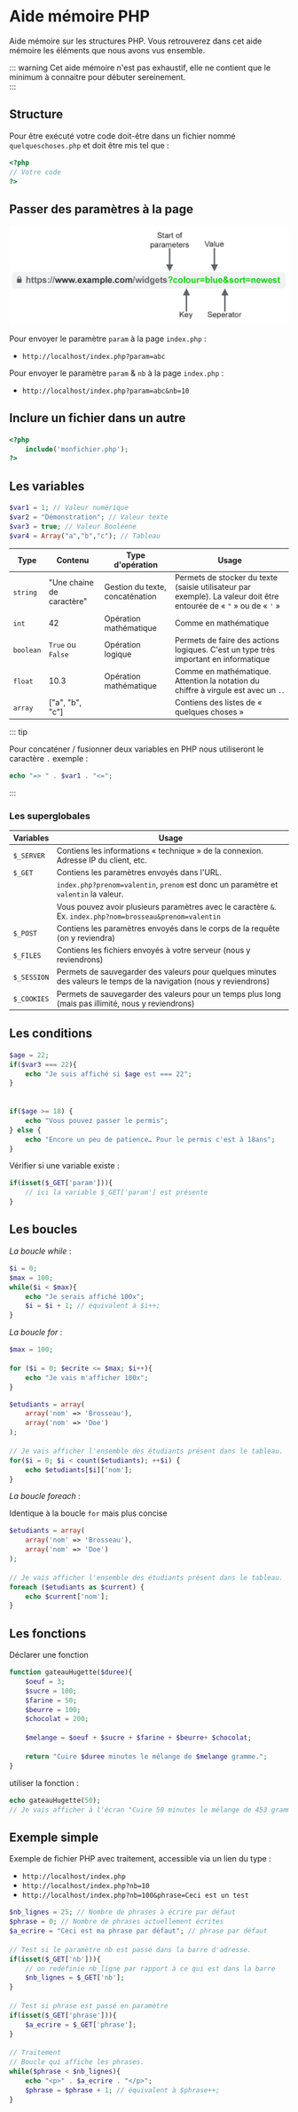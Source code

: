 # Aide mémoire PHP

Aide mémoire sur les structures PHP. Vous retrouverez dans cet aide mémoire les éléments que nous avons vus ensemble.

::: warning
Cet aide mémoire n'est pas exhaustif, elle ne contient que le minimum à connaitre pour débuter sereinement.  
:::

## Structure

Pour être exécuté votre code doit-être dans un fichier nommé `quelqueschoses.php` et doit être mis tel que :

```php
<?php
// Votre code
?>
```

## Passer des paramètres à la page

![url paramters](./url-parameter-elements.png)

Pour envoyer le paramètre `param` à la page `index.php` :

- `http://localhost/index.php?param=abc`

Pour envoyer le paramètre `param` & `nb` à la page `index.php` :

- `http://localhost/index.php?param=abc&nb=10`

## Inclure un fichier dans un autre

```php
<?php
    include('monfichier.php');
?>
```

## Les variables

```php
$var1 = 1; // Valeur numérique
$var2 = "Démonstration"; // Valeur texte
$var3 = true; // Valeur Booléene
$var4 = Array("a","b","c"); // Tableau
```

| Type      | Contenu                   | Type d'opération                | Usage                                                                                                               |
| --------- | ------------------------- | ------------------------------- | ------------------------------------------------------------------------------------------------------------------- |
| `string`  | "Une chaine de caractère" | Gestion du texte, concaténation | Permets de stocker du texte (saisie utilisateur par exemple). La valeur doit être entourée de « `"` » ou de « `'` » |
| `int`     | 42                        | Opération mathématique          | Comme en mathématique                                                                                               |
| `boolean` | `True` ou `False`         | Opération logique               | Permets de faire des actions logiques. C'est un type très important en informatique                                 |
| `float`   | 10.3                      | Opération mathématique          | Comme en mathématique. Attention la notation du chiffre à virgule est avec un `.`.                                  |
| `array`   | ["a", "b", "c"]           |                                 | Contiens des listes de « quelques choses »                                                                          |

::: tip

Pour concaténer / fusionner deux variables en PHP nous utiliseront le caractère `.` exemple :

```php
echo "=> " . $var1 . "<=";
```

:::

### Les superglobales

| Variables   | Usage                                                                                                               |
| ----------- | ------------------------------------------------------------------------------------------------------------------- |
| `$_SERVER`  | Contiens les informations « technique » de la connexion. Adresse IP du client, etc.                                 |
| `$_GET`     | Contiens les paramètres envoyés dans l'URL.                                                                         |
|             | `index.php?prenom=valentin`, `prenom` est donc un paramètre et `valentin` la valeur.                                |
|             | Vous pouvez avoir plusieurs paramètres avec le caractère `&`. <br> Ex. `index.php?nom=brosseau&prenom=valentin`     |
| `$_POST`    | Contiens les paramètres envoyés dans le corps de la requête (on y reviendra)                                        |
| `$_FILES`   | Contiens les fichiers envoyés à votre serveur (nous y reviendrons)                                                  |
| `$_SESSION` | Permets de sauvegarder des valeurs pour quelques minutes des valeurs le temps de la navigation (nous y reviendrons) |
| `$_COOKIES` | Permets de sauvegarder des valeurs pour un temps plus long (mais pas illimité, nous y reviendrons)                  |

## Les conditions

```php
$age = 22;
if($var3 === 22){
    echo "Je suis affiché si $age est === 22";
}


if($age >= 18) {
    echo "Vous pouvez passer le permis";
} else {
    echo "Encore un peu de patience… Pour le permis c'est à 18ans";
}
```

Vérifier si une variable existe :

```php
if(isset($_GET['param'])){
    // ici la variable $_GET['param'] est présente
}
```

## Les boucles

_La boucle while_ :

```php
$i = 0;
$max = 100;
while($i < $max){
    echo "Je serais affiché 100x";
    $i = $i + 1; // équivalent à $i++;
}
```

_La boucle for_ :

```php
$max = 100;

for ($i = 0; $ecrite <= $max; $i++){
    echo "Je vais m'afficher 100x";
}
```

```php
$etudiants = array(
    array('nom' => 'Brosseau'),
    array('nom' => 'Doe')
);

// Je vais afficher l'ensemble des étudiants présent dans le tableau.
for($i = 0; $i < count($etudiants); ++$i) {
    echo $etudiants[$i]['nom'];
}
```

_La boucle foreach_ :

Identique à la boucle `for` mais plus concise

```php
$etudiants = array(
    array('nom' => 'Brosseau'),
    array('nom' => 'Doe')
);

// Je vais afficher l'ensemble des étudiants présent dans le tableau.
foreach ($etudiants as $current) {
    echo $current['nom'];
}
```

## Les fonctions

Déclarer une fonction

```php
function gateauHugette($duree){
    $oeuf = 3;
    $sucre = 100;
    $farine = 50;
    $beurre = 100;
    $chocolat = 200;

    $melange = $oeuf + $sucre + $farine + $beurre+ $chocolat;

    return "Cuire $duree minutes le mélange de $melange gramme.";
}
```

utiliser la fonction :

```php
echo gateauHugette(50);
// Je vais afficher à l'écran "Cuire 50 minutes le mélange de 453 gramme.";
```

## Exemple simple

Exemple de fichier PHP avec traitement, accessible via un lien du type :

- `http://localhost/index.php`
- `http://localhost/index.php?nb=10`
- `http://localhost/index.php?nb=100&phrase=Ceci est un test`

```php
$nb_lignes = 25; // Nombre de phrases à écrire par défaut
$phrase = 0; // Nombre de phrases actuellement écrites
$a_ecrire = "Ceci est ma phrase par défaut"; // phrase par défaut

// Test si le paramètre nb est passé dans la barre d'adresse.
if(isset($_GET['nb'])){
    // on redéfinie nb_ligne par rapport à ce qui est dans la barre
    $nb_lignes = $_GET['nb'];
}

// Test si phrase est passé en paramètre
if(isset($_GET['phrase'])){
    $a_ecrire = $_GET['phrase'];
}

// Traitement
// Boucle qui affiche les phrases.
while($phrase < $nb_lignes){
    echo "<p>" . $a_ecrire . "</p>";
    $phrase = $phrase + 1; // équivalent à $phrase++;
}
```
